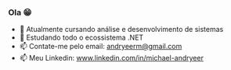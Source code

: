 ### Ola 😁



- 🔭 Atualmente cursando análise e desenvolvimento de sistemas
- 🌱 Estudando todo o ecossistema .NET
- 📫 Contate-me pelo email: andryeerm@gmail.com
- 📫 Meu Linkedin: www.linkedin.com/in/michael-andryeer



